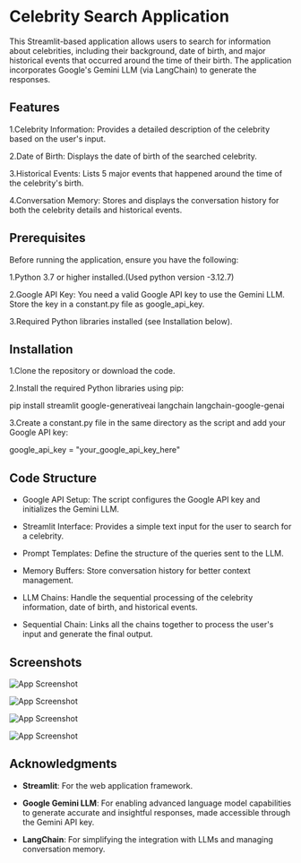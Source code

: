 
# Celebrity Search Application

This Streamlit-based application allows users to search for information about celebrities, including their background, date of birth, and major historical events that occurred around the time of their birth. The application incorporates Google's Gemini LLM (via LangChain) to generate the responses.



## Features

1.Celebrity Information: Provides a detailed description of the celebrity based on the user's input.

2.Date of Birth: Displays the date of birth of the searched celebrity.

3.Historical Events: Lists 5 major events that happened around the time of the celebrity's birth.

4.Conversation Memory: Stores and displays the conversation history for both the celebrity details and historical events.
## Prerequisites

Before running the application, ensure you have the following:

1.Python 3.7 or higher installed.(Used python version -3.12.7)

2.Google API Key: You need a valid Google API key to use the Gemini LLM. Store the key in a constant.py file as google_api_key.

3.Required Python libraries installed (see Installation below).

## Installation

1.Clone the repository or download the code.

2.Install the required Python libraries using pip:

pip install streamlit google-generativeai langchain langchain-google-genai

3.Create a constant.py file in the same directory as the script and add your Google API key:

google_api_key = "your_google_api_key_here"
## Code Structure

- Google API Setup: The script configures the Google API key and initializes the Gemini LLM.

- Streamlit Interface: Provides a simple text input for the user to search for a celebrity.

- Prompt Templates: Define the structure of the queries sent to the LLM.

- Memory Buffers: Store conversation history for better context management.

- LLM Chains: Handle the sequential processing of the celebrity information, date of birth, and historical events.

- Sequential Chain: Links all the chains together to process the user's input and generate the final output.
## Screenshots

![App Screenshot](https://imgur.com/nIdOhL5.png)

![App Screenshot](https://imgur.com/kawgkvi.png)

![App Screenshot](https://imgur.com/Hi1mXQj.png)

![App Screenshot](https://imgur.com/CavOn2X.png)


## Acknowledgments

- **Streamlit**: For the web application framework.

- **Google Gemini LLM**: For enabling advanced language model capabilities to generate accurate and insightful responses, made accessible through the Gemini API key.

- **LangChain**: For simplifying the integration with LLMs and managing conversation memory.

